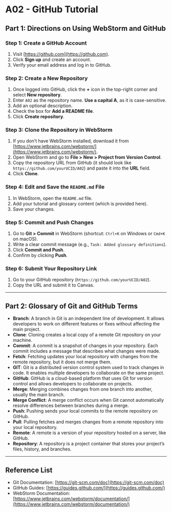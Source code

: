 # A02 - GitHub Tutorial

## Part 1: Directions on Using WebStorm and GitHub

### Step 1: Create a GitHub Account
1. Visit [https://github.com](https://github.com).
2. Click **Sign up** and create an account.
3. Verify your email address and log in to GitHub.

### Step 2: Create a New Repository
1. Once logged into GitHub, click the **+** icon in the top-right corner and select **New repository**.
2. Enter `A02` as the repository name. **Use a capital A**, as it is case-sensitive.
3. Add an optional description.
4. Check the box for **Add a README file**.
5. Click **Create repository**.

### Step 3: Clone the Repository in WebStorm
1. If you don’t have WebStorm installed, download it from [https://www.jetbrains.com/webstorm/](https://www.jetbrains.com/webstorm/).
2. Open WebStorm and go to **File > New > Project from Version Control**.
3. Copy the repository URL from GitHub (it should look like `https://github.com/yourUCID/A02`) and paste it into the **URL** field.
4. Click **Clone**.

### Step 4: Edit and Save the `README.md` File
1. In WebStorm, open the `README.md` file.
2. Add your tutorial and glossary content (which is provided here).
3. Save your changes.

### Step 5: Commit and Push Changes
1. Go to **Git > Commit** in WebStorm (shortcut: `Ctrl+K` on Windows or `Cmd+K` on macOS).
2. Write a clear commit message (e.g., `Task: Added glossary definitions`).
3. Click **Commit and Push**.
4. Confirm by clicking **Push**.

### Step 6: Submit Your Repository Link
1. Go to your GitHub repository (`https://github.com/yourUCID/A02`).
2. Copy the URL and submit it to Canvas.

---

## Part 2: Glossary of Git and GitHub Terms

- **Branch**: A branch in Git is an independent line of development. It allows developers to work on different features or fixes without affecting the main project.
- **Clone**: Cloning creates a local copy of a remote Git repository on your machine.
- **Commit**: A commit is a snapshot of changes in your repository. Each commit includes a message that describes what changes were made.
- **Fetch**: Fetching updates your local repository with changes from the remote repository, but it does not merge them.
- **GIT**: Git is a distributed version control system used to track changes in code. It enables multiple developers to collaborate on the same project.
- **GitHub**: GitHub is a cloud-based platform that uses Git for version control and allows developers to collaborate on projects.
- **Merge**: Merging combines changes from one branch into another, usually the main branch.
- **Merge Conflict**: A merge conflict occurs when Git cannot automatically resolve differences between branches during a merge.
- **Push**: Pushing sends your local commits to the remote repository on GitHub.
- **Pull**: Pulling fetches and merges changes from a remote repository into your local repository.
- **Remote**: A remote is a version of your repository hosted on a server, like GitHub.
- **Repository**: A repository is a project container that stores your project’s files, history, and branches.

---

## Reference List
- Git Documentation: [https://git-scm.com/doc](https://git-scm.com/doc)
- GitHub Guides: [https://guides.github.com/](https://guides.github.com/)
- WebStorm Documentation: [https://www.jetbrains.com/webstorm/documentation/](https://www.jetbrains.com/webstorm/documentation/)  
